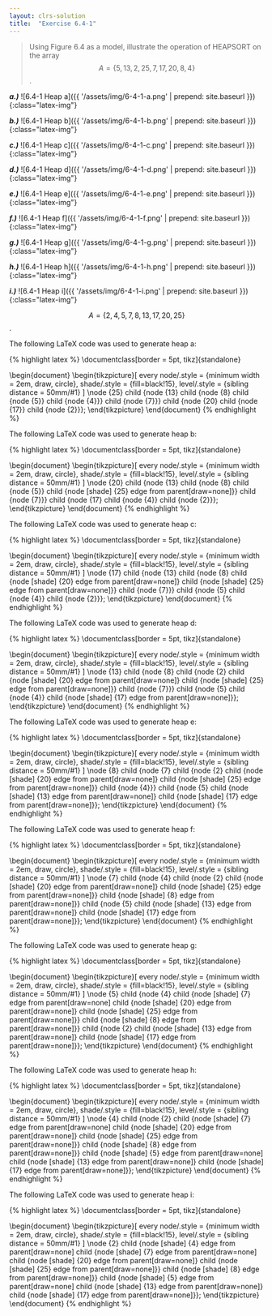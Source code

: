 ```yaml
---
layout: clrs-solution
title:  "Exercise 6.4-1"
---
```

>Using Figure 6.4 as a model, illustrate the operation of HEAPSORT on the array $$A = \{5, 13, 2, 25, 7, 17, 20, 8, 4\}$$.

***a.)*** ![6.4-1 Heap a]({{ '/assets/img/6-4-1-a.png' | prepend: site.baseurl }}){:class="latex-img"}

***b.)*** ![6.4-1 Heap b]({{ '/assets/img/6-4-1-b.png' | prepend: site.baseurl }}){:class="latex-img"}

***c.)*** ![6.4-1 Heap c]({{ '/assets/img/6-4-1-c.png' | prepend: site.baseurl }}){:class="latex-img"}

***d.)*** ![6.4-1 Heap d]({{ '/assets/img/6-4-1-d.png' | prepend: site.baseurl }}){:class="latex-img"}

***e.)*** ![6.4-1 Heap e]({{ '/assets/img/6-4-1-e.png' | prepend: site.baseurl }}){:class="latex-img"}

***f.)*** ![6.4-1 Heap f]({{ '/assets/img/6-4-1-f.png' | prepend: site.baseurl }}){:class="latex-img"}

***g.)*** ![6.4-1 Heap g]({{ '/assets/img/6-4-1-g.png' | prepend: site.baseurl }}){:class="latex-img"}

***h.)*** ![6.4-1 Heap h]({{ '/assets/img/6-4-1-h.png' | prepend: site.baseurl }}){:class="latex-img"}

***i.)*** ![6.4-1 Heap i]({{ '/assets/img/6-4-1-i.png' | prepend: site.baseurl }}){:class="latex-img"}

$$A = \{2, 4, 5, 7, 8, 13, 17, 20, 25\}$$.

The following LaTeX code was used to generate heap a:

{% highlight latex %}
\documentclass[border = 5pt, tikz]{standalone}

\begin{document}
\begin{tikzpicture}[
  every node/.style = {minimum width = 2em, draw, circle},
  shade/.style = {fill=black!15},
  level/.style = {sibling distance = 50mm/#1}
  ]
  \node {25}
  child {node {13}
        child {node {8}
              child {node {5}}
              child {node {4}}}
        child {node {7}}}
  child {node {20}
        child {node {17}}
        child {node {2}}};
\end{tikzpicture}
\end{document}
{% endhighlight %}

The following LaTeX code was used to generate heap b:

{% highlight latex %}
\documentclass[border = 5pt, tikz]{standalone}

\begin{document}
\begin{tikzpicture}[
  every node/.style = {minimum width = 2em, draw, circle},
  shade/.style = {fill=black!15},
  level/.style = {sibling distance = 50mm/#1}
  ]
  \node {20}
  child {node {13}
        child {node {8}
              child {node {5}}
              child {node [shade] {25} edge from parent[draw=none]}}
        child {node {7}}}
  child {node {17}
        child {node {4}}
        child {node {2}}};
\end{tikzpicture}
\end{document}
{% endhighlight %}

The following LaTeX code was used to generate heap c:

{% highlight latex %}
\documentclass[border = 5pt, tikz]{standalone}

\begin{document}
\begin{tikzpicture}[
  every node/.style = {minimum width = 2em, draw, circle},
  shade/.style = {fill=black!15},
  level/.style = {sibling distance = 50mm/#1}
  ]
  \node {17}
  child {node {13}
        child {node {8}
              child {node [shade] {20} edge from parent[draw=none]}
              child {node [shade] {25} edge from parent[draw=none]}}
        child {node {7}}}
  child {node {5}
        child {node {4}}
        child {node {2}}};
\end{tikzpicture}
\end{document}
{% endhighlight %}

The following LaTeX code was used to generate heap d:

{% highlight latex %}
\documentclass[border = 5pt, tikz]{standalone}

\begin{document}
\begin{tikzpicture}[
  every node/.style = {minimum width = 2em, draw, circle},
  shade/.style = {fill=black!15},
  level/.style = {sibling distance = 50mm/#1}
  ]
  \node {13}
  child {node {8}
        child {node {2}
              child {node [shade] {20} edge from parent[draw=none]}
              child {node [shade] {25} edge from parent[draw=none]}}
        child {node {7}}}
  child {node {5}
        child {node {4}}
        child {node [shade] {17} edge from parent[draw=none]}};
\end{tikzpicture}
\end{document}
{% endhighlight %}

The following LaTeX code was used to generate heap e:

{% highlight latex %}
\documentclass[border = 5pt, tikz]{standalone}

\begin{document}
\begin{tikzpicture}[
  every node/.style = {minimum width = 2em, draw, circle},
  shade/.style = {fill=black!15},
  level/.style = {sibling distance = 50mm/#1}
  ]
  \node {8}
  child {node {7}
        child {node {2}
              child {node [shade] {20} edge from parent[draw=none]}
              child {node [shade] {25} edge from parent[draw=none]}}
        child {node {4}}}
  child {node {5}
        child {node [shade] {13} edge from parent[draw=none]}
        child {node [shade] {17} edge from parent[draw=none]}};
\end{tikzpicture}
\end{document}
{% endhighlight %}

The following LaTeX code was used to generate heap f:

{% highlight latex %}
\documentclass[border = 5pt, tikz]{standalone}

\begin{document}
\begin{tikzpicture}[
  every node/.style = {minimum width = 2em, draw, circle},
  shade/.style = {fill=black!15},
  level/.style = {sibling distance = 50mm/#1}
  ]
  \node {7}
  child {node {4}
        child {node {2}
              child {node [shade] {20} edge from parent[draw=none]}
              child {node [shade] {25} edge from parent[draw=none]}}
        child {node [shade] {8} edge from parent[draw=none]}}
  child {node {5}
        child {node [shade] {13} edge from parent[draw=none]}
        child {node [shade] {17} edge from parent[draw=none]}};
\end{tikzpicture}
\end{document}
{% endhighlight %}

The following LaTeX code was used to generate heap g:

{% highlight latex %}
\documentclass[border = 5pt, tikz]{standalone}

\begin{document}
\begin{tikzpicture}[
  every node/.style = {minimum width = 2em, draw, circle},
  shade/.style = {fill=black!15},
  level/.style = {sibling distance = 50mm/#1}
  ]
  \node {5}
  child {node {4}
        child {node [shade] {7} edge from parent[draw=none]
              child {node [shade] {20} edge from parent[draw=none]}
              child {node [shade] {25} edge from parent[draw=none]}}
        child {node [shade] {8} edge from parent[draw=none]}}
  child {node {2}
        child {node [shade] {13} edge from parent[draw=none]}
        child {node [shade] {17} edge from parent[draw=none]}};
\end{tikzpicture}
\end{document}
{% endhighlight %}

The following LaTeX code was used to generate heap h:

{% highlight latex %}
\documentclass[border = 5pt, tikz]{standalone}

\begin{document}
\begin{tikzpicture}[
  every node/.style = {minimum width = 2em, draw, circle},
  shade/.style = {fill=black!15},
  level/.style = {sibling distance = 50mm/#1}
  ]
  \node {4}
  child {node {2}
        child {node [shade] {7} edge from parent[draw=none]
              child {node [shade] {20} edge from parent[draw=none]}
              child {node [shade] {25} edge from parent[draw=none]}}
        child {node [shade] {8} edge from parent[draw=none]}}
  child {node [shade] {5} edge from parent[draw=none]
        child {node [shade] {13} edge from parent[draw=none]}
        child {node [shade] {17} edge from parent[draw=none]}};
\end{tikzpicture}
\end{document}
{% endhighlight %}

The following LaTeX code was used to generate heap i:

{% highlight latex %}
\documentclass[border = 5pt, tikz]{standalone}

\begin{document}
\begin{tikzpicture}[
  every node/.style = {minimum width = 2em, draw, circle},
  shade/.style = {fill=black!15},
  level/.style = {sibling distance = 50mm/#1}
  ]
  \node {2}
  child {node [shade] {4} edge from parent[draw=none]
        child {node [shade] {7} edge from parent[draw=none]
              child {node [shade] {20} edge from parent[draw=none]}
              child {node [shade] {25} edge from parent[draw=none]}}
        child {node [shade] {8} edge from parent[draw=none]}}
  child {node [shade] {5} edge from parent[draw=none]
        child {node [shade] {13} edge from parent[draw=none]}
        child {node [shade] {17} edge from parent[draw=none]}};
\end{tikzpicture}
\end{document}
{% endhighlight %}

